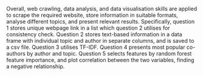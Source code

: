 Overall, web crawling, data analysis, and data visualisation skills are applied to scrape the required website, store information in suitable formats, analyse different topics, and present relevant results. Specifically, question 1 stores unique webpage link in a list which question 2 utilises for consistency check. Question 2 stores text-based information in a data frame with individual topic and author in separate columns, and is saved to a csv file. Question 3 utilises TF-IDF. Question 4 presents most popular co-authors by author and topic. Question 5 selects features by random forest feature importance, and plot correlation between the two variables, finding a negative relationship.
